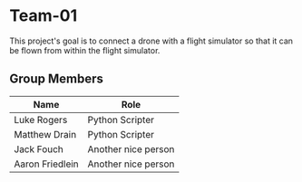 # Team-01
This project's goal is to connect a drone with a flight simulator so that it can be flown from within the flight simulator. 
## Group Members
Name | Role
------------- | ------------- 
Luke Rogers   |  Python Scripter             
Matthew Drain |  Python Scripter
Jack Fouch  | Another nice person
Aaron Friedlein | Another nice person
